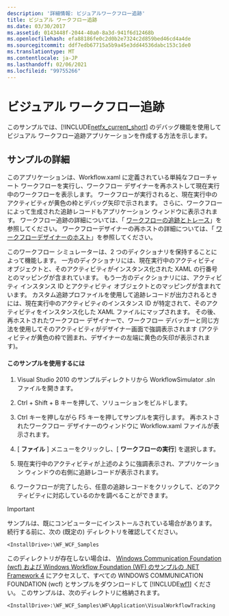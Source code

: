 ```yaml
---
description: '詳細情報: ビジュアルワークフロー追跡'
title: ビジュアル ワークフロー追跡
ms.date: 03/30/2017
ms.assetid: 0143448f-2044-40a0-8a3d-941f6d12468b
ms.openlocfilehash: efa88186fe0c2d0b2e7324c2d859bed46cd4a4de
ms.sourcegitcommit: ddf7edb67715a5b9a45e3dd44536dabc153c1de0
ms.translationtype: MT
ms.contentlocale: ja-JP
ms.lasthandoff: 02/06/2021
ms.locfileid: "99755266"
---
```

# <a name="visual-workflow-tracking"></a>ビジュアル ワークフロー追跡

このサンプルでは、[!INCLUDE[netfx_current_short](../../../../includes/netfx-current-short-md.md)] のデバッグ機能を使用してビジュアル ワークフロー追跡アプリケーションを作成する方法を示します。

## <a name="sample-details"></a>サンプルの詳細

 このアプリケーションは、Workflow.xaml に定義されている単純なフローチャート ワークフローを実行し、ワークフロー デザイナーを再ホストして現在実行中のワークフローを表示します。 ワークフローが実行されると、現在実行中のアクティビティが黄色の枠とデバッグ矢印で示されます。 さらに、ワークフローによって生成された追跡レコードもアプリケーション ウィンドウに表示されます。 ワークフロー追跡の詳細については、「 [ワークフローの追跡とトレース](../workflow-tracking-and-tracing.md)」を参照してください。 ワークフローデザイナーの再ホストの詳細については、「 [ワークフローデザイナーのホスト](../rehosting-the-workflow-designer.md)」を参照してください。

 このワークフロー シミュレーターは、2 つのディクショナリを保持することによって機能します。 一方のディクショナリには、現在実行中のアクティビティ オブジェクトと、そのアクティビティがインスタンス化された XAML の行番号とのマッピングが含まれています。 もう一方のディクショナリには、アクティビティ インスタンス ID とアクティビティ オブジェクトとのマッピングが含まれています。 カスタム追跡プロファイルを使用して追跡レコードが出力されるときには、現在実行中のアクティビティのインスタンス ID が特定されて、そのアクティビティをインスタンス化した XAML ファイルにマップされます。 その後、再ホストされたワークフロー デザイナーで、ワークフロー デバッガーと同じ方法を使用してそのアクティビティがデザイナー画面で強調表示されます (アクティビティが黄色の枠で囲まれ、デザイナーの左端に黄色の矢印が表示されます)。

#### <a name="to-use-this-sample"></a>このサンプルを使用するには

1. Visual Studio 2010 のサンプルディレクトリから WorkflowSimulator .sln ファイルを開きます。

2. Ctrl + Shift + B キーを押して、ソリューションをビルドします。

3. Ctrl キーを押しながら F5 キーを押してサンプルを実行します。 再ホストされたワークフロー デザイナーのウィンドウに Workflow.xaml ファイルが表示されます。

4. [ **ファイル** ] メニューをクリックし、[ **ワークフローの実行**] を選択します。

5. 現在実行中のアクティビティが上述のように強調表示され、アプリケーション ウィンドウの右側に追跡レコードが表示されます。

6. ワークフローが完了したら、任意の追跡レコードをクリックして、どのアクティビティに対応しているのかを調べることができます。

> [!IMPORTANT]
> サンプルは、既にコンピューターにインストールされている場合があります。 続行する前に、次の (既定の) ディレクトリを確認してください。  
>
> `<InstallDrive>:\WF_WCF_Samples`  
>
> このディレクトリが存在しない場合は、 [Windows Communication Foundation (wcf) および Windows Workflow Foundation (WF) のサンプルの .NET Framework 4](https://www.microsoft.com/download/details.aspx?id=21459) にアクセスして、すべての WINDOWS COMMUNICATION FOUNDATION (wcf) とサンプルをダウンロードして [!INCLUDE[wf1](../../../../includes/wf1-md.md)] ください。 このサンプルは、次のディレクトリに格納されます。  
>
> `<InstallDrive>:\WF_WCF_Samples\WF\Application\VisualWorkflowTracking`

